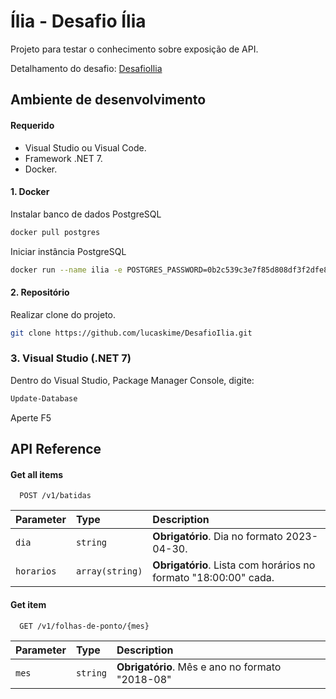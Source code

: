 
# Ília - Desafio Ília

Projeto para testar o conhecimento sobre exposição de API.

Detalhamento do desafio:
[DesafioIlia](https://github.com/IAmHopp/desafio-ilia)



## Ambiente de desenvolvimento

#### Requerido
 - Visual Studio ou Visual Code.
 - Framework .NET 7.
 - Docker.

#### 1. Docker
Instalar banco de dados PostgreSQL
```bash
docker pull postgres
```

Iniciar instância PostgreSQL
```bash
docker run --name ilia -e POSTGRES_PASSWORD=0b2c539c3e7f85d808df3f2dfe8906b9 -p 5432:5432 -d postgres
```

#### 2. Repositório

Realizar clone do projeto.
```bash
git clone https://github.com/lucaskime/DesafioIlia.git
```

### 3. Visual Studio (.NET 7)

Dentro do Visual Studio, Package Manager Console, digite:
```bash
Update-Database
```

Aperte F5
    
## API Reference

#### Get all items

```http
  POST /v1/batidas
```

| Parameter | Type     | Description                |
| :-------- | :------- | :------------------------- |
| `dia` | `string` | **Obrigatório**. Dia no formato 2023-04-30. |
| `horarios` | `array(string)` | **Obrigatório**. Lista com horários no formato "18:00:00" cada. |

#### Get item

```http
  GET /v1/folhas-de-ponto/{mes}
```

| Parameter | Type     | Description                       |
| :-------- | :------- | :-------------------------------- |
| `mes`      | `string` | **Obrigatório**. Mês e ano no formato "2018-08" |

